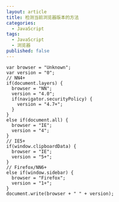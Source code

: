 ```yaml
---
layout: article
title: 检测当前浏览器版本的方法
categories:
  - JavaScript
tags:
  - JavaScript
  - 浏览器
published: false
---
```


    var browser = "Unknown";
    var version = "0";
    // NN4+
    if(document.layers) {
      browser = "NN";
      version = "4.0";
      if(navigator.securityPolicy) {
        version = "4.7+";
      }
    }
    else if(document.all) {
      browser = "IE";
      version = "4";
    }
    // IE5+
    if(window.clipboardData) {
      browser = "IE";
      version = "5+";
    }
    // Firefox/NN6+
    else if(window.sidebar) {
      browser = "Firefox";
      version = "1+";
    }
    document.write(browser + " " + version);
